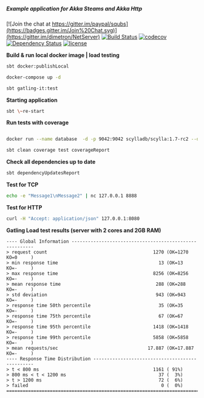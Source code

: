##### Example application for Akka Steams and Akka Http

[![Join the chat at https://gitter.im/paypal/squbs](https://badges.gitter.im/Join%20Chat.svg)](https://gitter.im/dimetron/NetServer)
[![Build Status](https://travis-ci.org/dimetron/NetServer.svg?branch=master)](https://travis-ci.org/dimetron/NetServer)
[![codecov](https://codecov.io/gh/dimetron/NetServer/branch/master/graph/badge.svg)](https://codecov.io/gh/dimetron/NetServer)
[![Dependency Status](https://www.versioneye.com/user/projects/5882b7a2452b830054c173cf/badge.svg?style=flat-square)](https://www.versioneye.com/user/projects/5882b7a2452b830054c173cf)
[![license](https://img.shields.io/github/license/mashape/apistatus.svg)](https://github.com/dimetron/NetServer/blob/master/LICENSE)


**Build & run local docker image | load testing**

```bash
sbt docker:publishLocal

docker-compose up -d

sbt gatling-it:test
```

**Starting application**

```bash
sbt \~re-start
```

**Run tests with coverage**

```bash

docker run --name database  -d -p 9042:9042 scylladb/scylla:1.7-rc2 --developer-mode 1

sbt clean coverage test coverageReport
```

**Check all dependencies up to date**

```bash
sbt dependencyUpdatesReport
```

**Test for TCP**

```bash
echo -e "Message1\nMessage2" | nc 127.0.0.1 8888
```

**Test for HTTP**

```bash
curl -H "Accept: application/json" 127.0.0.1:8080
```

**Gatling Load test results (server with 2 cores and 2GB RAM)**

```
---- Global Information --------------------------------------------------------
> request count                                       1270 (OK=1270   KO=0     )
> min response time                                     13 (OK=13     KO=-     )
> max response time                                   8256 (OK=8256   KO=-     )
> mean response time                                   288 (OK=288    KO=-     )
> std deviation                                        943 (OK=943    KO=-     )
> response time 50th percentile                         35 (OK=35     KO=-     )
> response time 75th percentile                         67 (OK=67     KO=-     )
> response time 95th percentile                       1418 (OK=1418   KO=-     )
> response time 99th percentile                       5858 (OK=5858   KO=-     )
> mean requests/sec                                 17.887 (OK=17.887 KO=-     )
---- Response Time Distribution ------------------------------------------------
> t < 800 ms                                          1161 ( 91%)
> 800 ms < t < 1200 ms                                  37 (  3%)
> t > 1200 ms                                           72 (  6%)
> failed                                                 0 (  0%)
================================================================================



```